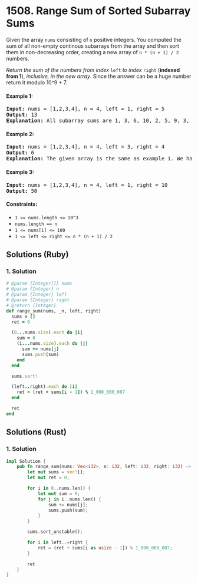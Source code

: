 # 1508. Range Sum of Sorted Subarray Sums
Given the array `nums` consisting of `n` positive integers. You computed the sum of all non-empty continous subarrays from the array and then sort them in non-decreasing order, creating a new array of `n * (n + 1) / 2` numbers.

*Return the sum of the numbers from index* `left` *to index* `right` (**indexed from 1**), *inclusive, in the new array*. Since the answer can be a huge number return it modulo 10^9 + 7.

#### Example 1:
<pre>
<strong>Input:</strong> nums = [1,2,3,4], n = 4, left = 1, right = 5
<strong>Output:</strong> 13
<strong>Explanation:</strong> All subarray sums are 1, 3, 6, 10, 2, 5, 9, 3, 7, 4. After sorting them in non-decreasing order we have the new array [1, 2, 3, 3, 4, 5, 6, 7, 9, 10]. The sum of the numbers from index le = 1 to ri = 5 is 1 + 2 + 3 + 3 + 4 = 13.
</pre>

#### Example 2:
<pre>
<strong>Input:</strong> nums = [1,2,3,4], n = 4, left = 3, right = 4
<strong>Output:</strong> 6
<strong>Explanation:</strong> The given array is the same as example 1. We have the new array [1, 2, 3, 3, 4, 5, 6, 7, 9, 10]. The sum of the numbers from index le = 3 to ri = 4 is 3 + 3 = 6.
</pre>

#### Example 3:
<pre>
<strong>Input:</strong> nums = [1,2,3,4], n = 4, left = 1, right = 10
<strong>Output:</strong> 50
</pre>

#### Constraints:
* `1 <= nums.length <= 10^3`
* `nums.length == n`
* `1 <= nums[i] <= 100`
* `1 <= left <= right <= n * (n + 1) / 2`

## Solutions (Ruby)

### 1. Solution
```Ruby
# @param {Integer[]} nums
# @param {Integer} n
# @param {Integer} left
# @param {Integer} right
# @return {Integer}
def range_sum(nums, _n, left, right)
  sums = []
  ret = 0

  (0...nums.size).each do |i|
    sum = 0
    (i...nums.size).each do |j|
      sum += nums[j]
      sums.push(sum)
    end
  end

  sums.sort!

  (left..right).each do |i|
    ret = (ret + sums[i - 1]) % 1_000_000_007
  end

  ret
end
```

## Solutions (Rust)

### 1. Solution
```Rust
impl Solution {
    pub fn range_sum(nums: Vec<i32>, n: i32, left: i32, right: i32) -> i32 {
        let mut sums = vec![];
        let mut ret = 0;

        for i in 0..nums.len() {
            let mut sum = 0;
            for j in i..nums.len() {
                sum += nums[j];
                sums.push(sum);
            }
        }

        sums.sort_unstable();

        for i in left..=right {
            ret = (ret + sums[i as usize - 1]) % 1_000_000_007;
        }

        ret
    }
}
```

